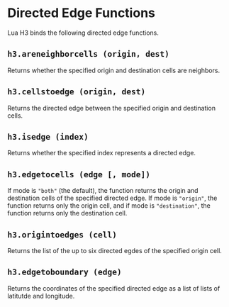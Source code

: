 # Directed Edge Functions

Lua H3 binds the following directed edge functions.


## `h3.areneighborcells (origin, dest)`

Returns whether the specified origin and destination cells are neighbors.


## `h3.cellstoedge (origin, dest)`

Returns the directed edge between the specified origin and destination cells.


## `h3.isedge (index)`

Returns whether the specified index represents a directed edge.


## `h3.edgetocells (edge [, mode])`

If mode is `"both"` (the default), the function returns the origin and destination cells of the
specified directed edge. If mode is `"origin"`, the function returns only the origin cell, and if
mode is `"destination"`, the function returns only the destination cell.


## `h3.origintoedges (cell)`

Returns the list of the up to six directed egdes of the specified origin cell.


## `h3.edgetoboundary (edge)`

Returns the coordinates of the specified directed edge as a list of lists of latitutde and
longitude.
